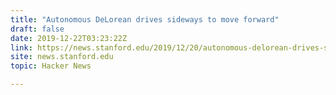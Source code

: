 ```yaml
---
title: "Autonomous DeLorean drives sideways to move forward"
draft: false
date: 2019-12-22T03:23:22Z
link: https://news.stanford.edu/2019/12/20/autonomous-delorean-drives-sideways-move-forward/?utm_medium=RSS&utm_source=hune
site: news.stanford.edu
topic: Hacker News  

---
```

